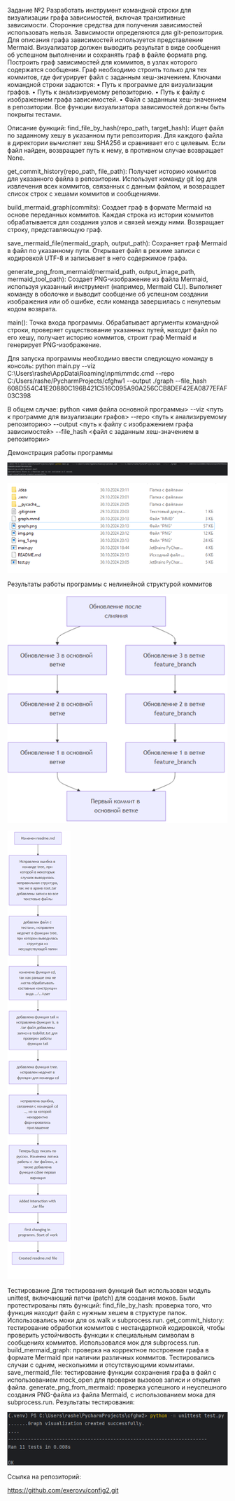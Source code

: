 Задание №2
Разработать инструмент командной строки для визуализации графа
зависимостей, включая транзитивные зависимости. Сторонние средства для
получения зависимостей использовать нельзя.
Зависимости определяются для git-репозитория. Для описания графа
зависимостей используется представление Mermaid. Визуализатор должен
выводить результат в виде сообщения об успешном выполнении и сохранять граф
в файле формата png.
Построить граф зависимостей для коммитов, в узлах которого содержатся
сообщения. Граф необходимо строить только для тех коммитов, где фигурирует
файл с заданным хеш-значением.
Ключами командной строки задаются:
• Путь к программе для визуализации графов.
• Путь к анализируемому репозиторию.
• Путь к файлу с изображением графа зависимостей.
• Файл с заданным хеш-значением в репозитории.
Все функции визуализатора зависимостей должны быть покрыты тестами.

Описание функций:
find_file_by_hash(repo_path, target_hash):
Ищет файл по заданному хешу в указанном пути репозитория. 
Для каждого файла в директории вычисляет хеш SHA256 и сравнивает его с целевым. 
Если файл найден, возвращает путь к нему, в противном случае возвращает None.

get_commit_history(repo_path, file_path):
Получает историю коммитов для указанного файла в репозитории. 
Использует команду git log для извлечения всех коммитов, связанных с данным файлом, 
и возвращает список строк с хешами коммитов и сообщениями.

build_mermaid_graph(commits):
Создает граф в формате Mermaid на основе переданных коммитов. 
Каждая строка из истории коммитов обрабатывается для создания узлов и связей между ними. 
Возвращает строку, представляющую граф.

save_mermaid_file(mermaid_graph, output_path):
Сохраняет граф Mermaid в файл по указанному пути. 
Открывает файл в режиме записи с кодировкой UTF-8 и записывает в него содержимое графа.

generate_png_from_mermaid(mermaid_path, output_image_path, mermaid_tool_path):
Создает PNG-изображение из файла Mermaid, используя указанный инструмент (например, Mermaid CLI). 
Выполняет команду в оболочке и выводит сообщение об успешном создании изображения или об ошибке, 
если команда завершилась с ненулевым кодом возврата.

main():
Точка входа программы. Обрабатывает аргументы командной строки, проверяет существование указанных путей, 
находит файл по его хешу, получает историю коммитов, строит граф Mermaid и генерирует PNG-изображение.

Для запуска программы необходимо ввести следующую команду в консоль:
python main.py --viz C:\Users\rashe\AppData\Roaming\npm\mmdc.cmd --repo C:/Users/rashe/PycharmProjects/cfghw1 --output ./graph --file_hash 608D554C41E20880C196B421C516C095A90A256CCB8DEF42EA0877EFAF03C398

В общем случае:
python <имя файла основной программы> --viz <путь к программе для визуализации графов> --repo <путь к анализируемому репозиторию> --output <путь к файлу с изображением графа зависимостей> --file_hash <файл с заданным хеш-значением в репозитории>

Демонстрация работы программы

![img_1.png](img_1.png)

![img_2.png](img_2.png)

Результаты работы программы с нелинейной структурой коммитов

![graphforrm.png](graphforrm.png)

![graph.png](graph.png)

Тестирование
Для тестирования функций был использован модуль unittest, включающий патчи (patch) для создания моков. 
Были протестированы пять функций:
find_file_by_hash: 
проверка того, что функция находит файл с нужным хешем в структуре папок. 
Использовались моки для os.walk и subprocess.run.
get_commit_history: 
тестирование обработки коммитов с нестандартной кодировкой, чтобы проверить устойчивость функции к специальным символам в сообщениях коммитов. 
Использовался мок для subprocess.run.
build_mermaid_graph: 
проверка на корректное построение графа в формате Mermaid при наличии различных коммитов. 
Тестировались случаи с одним, несколькими и отсутствующими коммитами.
save_mermaid_file: 
тестирование функции сохранения графа в файл с использованием mock_open для проверки вызовов записи и открытия файла.
generate_png_from_mermaid: 
проверка успешного и неуспешного создания PNG-файла из файла Mermaid, 
с использованием мока для subprocess.run.
Результаты тестирования:

![img.png](img.png)

Ссылка на репозиторий:

https://github.com/exerovv/config2.git
